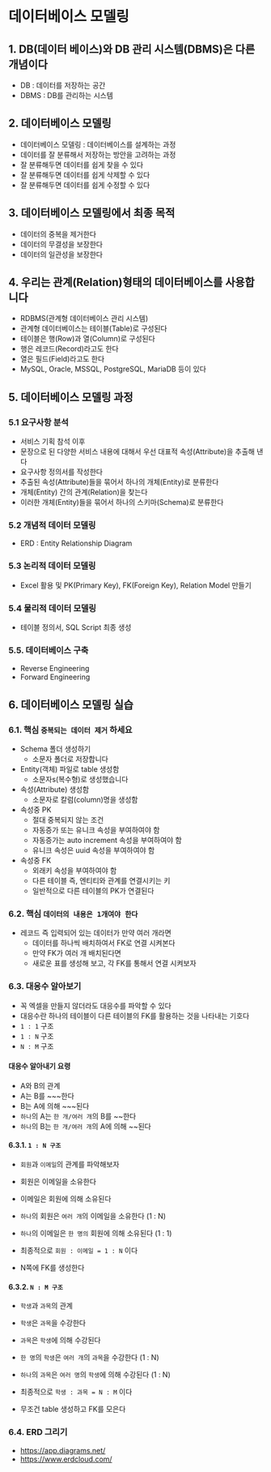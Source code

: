 # 데이터베이스 모델링

## 1. DB(데이터 베이스)와 DB 관리 시스템(DBMS)은 다른 개념이다

- DB : 데이터를 저장하는 공간
- DBMS : DB를 관리하는 시스템

## 2. 데이터베이스 모델링

- 데이터베이스 모델링 : 데이터베이스를 설계하는 과정
- 데이터를 잘 분류해서 저장하는 방안을 고려하는 과정
- 잘 분류해두면 데이터를 쉽게 찾을 수 있다
- 잘 분류해두면 데이터를 쉽게 삭제할 수 있다
- 잘 분류해두면 데이터를 쉽게 수정할 수 있다

## 3. 데이터베이스 모델링에서 최종 목적

- 데이터의 중복을 제거한다
- 데이터의 무결성을 보장한다
- 데이터의 일관성을 보장한다

## 4. 우리는 관계(Relation)형태의 데이터베이스를 사용합니다

- RDBMS(관계형 데이터베이스 관리 시스템)
- 관계형 데이터베이스는 테이블(Table)로 구성된다
- 테이블은 행(Row)과 열(Column)로 구성된다
- 행은 레코드(Record)라고도 한다
- 열은 필드(Field)라고도 한다
- MySQL, Oracle, MSSQL, PostgreSQL, MariaDB 등이 있다

## 5. 데이터베이스 모델링 과정

### 5.1 요구사항 분석

- 서비스 기획 참석 이후
- 문장으로 된 다양한 서비스 내용에 대해서 우선 대표적 속성(Attribute)을 추출해 낸다
- 요구사항 정의서를 작성한다
- 추출된 속성(Attribute)들을 묶어서 하나의 개체(Entity)로 분류한다
- 개체(Entity) 간의 관계(Relation)을 찾는다
- 이러한 개체(Entity)들을 묶어서 하나의 스키마(Schema)로 분류한다

### 5.2 개념적 데이터 모델링

- ERD : Entity Relationship Diagram

### 5.3 논리적 데이터 모델링

- Excel 활용 및 PK(Primary Key), FK(Foreign Key), Relation Model 만들기

### 5.4 물리적 데이터 모델링

- 테이블 정의서, SQL Script 최종 생성

### 5.5. 데이터베이스 구축

- Reverse Engineering
- Forward Engineering

## 6. 데이터베이스 모델링 실습

### 6.1. 핵심 `중복되는 데이터 제거` 하세요

- Schema 폴더 생성하기
  - 소문자 폴더로 저장합니다
- Entity(객체) 파일로 table 생성함
  - 소문자s(복수형)로 생성했습니다
- 속성(Attribute) 생성함
  - 소문자로 칼럼(column)명을 생성함
- 속성중 PK
  - 절대 중복되지 않는 조건
  - 자동증가 또는 유니크 속성을 부여하여야 함
  - 자동증가는 auto increment 속성을 부여하여야 함
  - 유니크 속성은 uuid 속성을 부여하여야 함
- 속성중 FK
  - 외래키 속성을 부여하여야 함
  - 다른 테이블 즉, 엔티티와 관계를 연결시키는 키
  - 일반적으로 다른 테이블의 PK가 연결된다

### 6.2. 핵심 `데이터의 내용은 1개여야 한다`

- 레코드 즉 입력되어 있는 데이터가 만약 여러 개라면
  - 데이터를 하나씩 배치하여서 FK로 연결 시켜본다
  - 만약 FK가 여러 개 배치된다면
  - 새로운 표를 생성해 보고, 각 FK를 통해서 연결 시켜보자

### 6.3. 대응수 알아보기

- 꼭 엑셀을 만들지 않더라도 대응수를 파악할 수 있다
- 대응수란 하나의 테이블이 다른 테이블의 FK를 활용하는 것을 나타내는 기호다
- `1 : 1` 구조
- `1 : N` 구조
- `N : M` 구조

#### 대응수 알아내기 요령

- A와 B의 관계
- A는 B를 ~~~한다
- B는 A에 의해 ~~~된다
- `하나`의 A는 `한 개/여러 개`의 B를 ~~한다
- `하나`의 B는 `한 개/여러 개`의 A에 의해 ~~된다

#### 6.3.1. `1 : N 구조`

- `회원`과 `이메일`의 관계를 파악해보자
- 회원은 이메일을 소유한다
- 이메일은 회원에 의해 소유된다
- `하나`의 회원은 `여러 개`의 이메일을 소유한다 (1 : N)
- `하나`의 이메일은 `한 명의` 회원에 의해 소유된다 (1 : 1)

- 최종적으로 `회원 : 이메일 = 1 : N` 이다
- N쪽에 FK를 생성한다

#### 6.3.2. `N : M 구조`

- `학생`과 `과목`의 관계
- `학생`은 `과목`을 수강한다
- `과목`은 `학생`에 의해 수강된다

- `한 명`의 `학생`은 `여러 개`의 `과목`을 수강한다 (1 : N)
- `하나`의 `과목`은 `여러 명`의 `학생`에 의해 수강된다 (1 : N)
- 최종적으로 `학생 : 과목 = N : M` 이다
- 무조건 table 생성하고 FK를 모은다

### 6.4. ERD 그리기

- https://app.diagrams.net/
- https://www.erdcloud.com/
